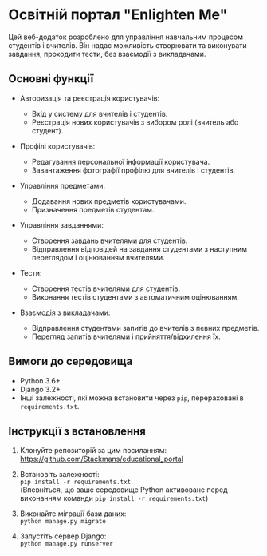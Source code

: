 # Освітній портал "Enlighten Me"

Цей веб-додаток розроблено для управління навчальним процесом студентів і вчителів. Він надає можливість створювати та виконувати завдання, проходити тести, без взаємодії з викладачами.

## Основні функції

- Авторизація та реєстрація користувачів:
  - Вхід у систему для вчителів і студентів.
  - Реєстрація нових користувачів з вибором ролі (вчитель або студент).

- Профілі користувачів:
  - Редагування персональної інформації користувача.
  - Завантаження фотографії профілю для вчителів і студентів.

- Управління предметами:
  - Додавання нових предметів користувачами.
  - Призначення предметів студентам.

- Управління завданнями:
  - Створення завдань вчителями для студентів.
  - Відправлення відповідей на завдання студентами з наступним переглядом і оцінюванням вчителями.

- Тести:
  - Створення тестів вчителями для студентів.
  - Виконання тестів студентами з автоматичним оцінюванням.

- Взаємодія з викладачами:
  - Відправлення студентами запитів до вчителів з певних предметів.
  - Перегляд запитів вчителями і прийняття/відхилення їх.

## Вимоги до середовища

- Python 3.6+
- Django 3.2+
- Інші залежності, які можна встановити через `pip`, перераховані в `requirements.txt`.

## Інструкції з встановлення

1. Клонуйте репозиторій за цим посиланням:  
   https://github.com/Stackmans/educational_portal

2. Встановіть залежності:  
   `pip install -r requirements.txt`  
   (Впевніться, що ваше середовище Python активоване перед виконанням команди `pip install -r requirements.txt`)

3. Виконайте міграції бази даних:  
   `python manage.py migrate`

4. Запустіть сервер Django:  
   `python manage.py runserver`
